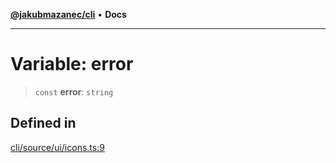 [**@jakubmazanec/cli**](../../../README.md) • **Docs**

---

# Variable: error

> `const` **error**: `string`

## Defined in

[cli/source/ui/icons.ts:9](https://github.com/jakubmazanec/tools/blob/6ed2cc9bf798455a62cfc34def34fef748169fa2/packages/cli/source/ui/icons.ts#L9)
